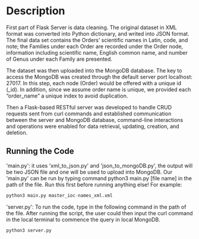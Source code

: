 # Description

First part of Flask Server is data cleaning. The original dataset in XML format was converted into Python dictionary, 
and writed into JSON format. The final data set contains the Orders’ scientific names in Latin, code, and note; 
the Families under each Order are recorded under the Order node, information including scientific name, English common name, 
and number of Genus under each Family are presented. 

The dataset was then uploaded into the MongoDB database. The key to access the MongoDB was created through the default server port localhost: 27017. 
In this step, each node (Order) would be offered with a unique id (_id). In addition, since we assume order name is unique, 
we provided each “order_name” a unique index to avoid duplication.

Then a Flask-based RESTful server was developed to handle CRUD requests sent from curl commands and established communication between the server and MongoDB 
database, command-line interactions and operations were enabled for data retrieval, updating, creation, and deletion.

## Running the Code
'main.py': it uses 'xml_to_json.py' and 'json_to_mongoDB.py', the output will be two JSON file and one will be used to upload into MongoDB. Our 'main.py' can be run by typing command python3 main.py [file name] in the path of the file. Run this first before running anything else! For example: 
```python
python3 main.py master_ioc-names_xml.xml 
```

'server.py': To run the code, type in the following command in the path of the file. After running the script, the user could then input the curl command in the local terminal to commence the query in local MongoDB. 
```python
python3 server.py
```
